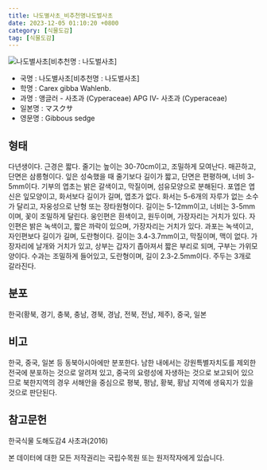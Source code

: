 ```yaml
---
title: 나도별사초_비추천명나도벌사초
date: 2023-12-05 01:10:20 +0800
category: [식물도감]
tag: [식물도감]
---
```




![나도별사초[비추천명 : 나도벌사초]](/fileUpload/plants/basic/Cyperaceae/Carex/4489/4489_1_th2.jpg)
- 국명 : 나도별사초[비추천명 : 나도벌사초]
- 학명 : Carex gibba Wahlenb.
- 과명 : 앵글러 - 사초과 (Cyperaceae) APG Ⅳ- 사초과 (Cyperaceae)
- 일본명 : マスクサ
- 영문명 : Gibbous sedge


## 형태
다년생이다. 근경은 짧다. 줄기는 높이는 30-70cm이고, 조밀하게 모여난다. 매끈하고, 단면은 삼릉형이다. 잎은 성숙했을 때 줄기보다 길이가 짧고, 단면은 편평하며, 너비 3-5mm이다. 기부의 엽초는 밝은 갈색이고, 막질이며, 섬유모양으로 분해된다. 포엽은 엽신은 잎모양이고, 화서보다 길이가 길며, 엽초가 없다. 화서는 5-6개의 자루가 없는 소수가 달리고, 자웅성으로 난형 또는 장타원형이다. 길이는 5-12mm이고, 너비는 3-5mm이며, 꽃이 조밀하게 달린다. 웅인편은 흰색이고, 원두이며, 가장자리는 거치가 있다. 자인편은 밝은 녹색이고, 짧은 까락이 있으며, 가장자리는 거치가 있다. 과포는 녹색이고, 자인편보다 길이가 길며, 도란형이다. 길이는 3.4-3.7mm이고, 막질이며, 맥이 없다. 가장자리에 날개와 거치가 있고, 상부는 갑자기 좁아져서 짧은 부리로 되며, 구부는 가위모양이다. 수과는 조밀하게 들어있고, 도란형이며, 길이 2.3-2.5mm이다. 주두는 3개로 갈라진다.
## 분포
한국(황북, 경기, 충북, 충남, 경북, 경남, 전북, 전남, 제주), 중국, 일본
## 비고
한국, 중국, 일본 등 동북아시아에만 분포한다. 남한 내에서는 강원특별자치도를 제외한 전국에 분포하는 것으로 알려져 있고, 중국의 요령성에 자생하는 것으로 보고되어 있으므로 북한지역의 경우 서해안을 중심으로 평북, 평남, 황북, 황남 지역에 생육지가 있을 것으로 판단된다.
## 참고문헌
한국식물 도해도감4 사초과(2016)






본 데이터에 대한 모든 저작권리는 국립수목원 또는 원저작자에게 있습니다.
